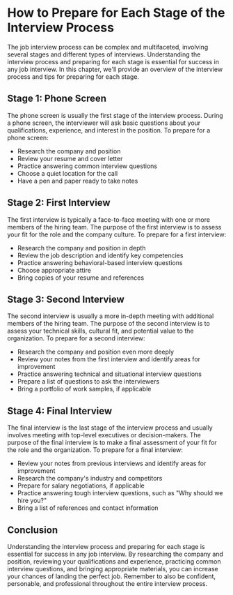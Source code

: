 How to Prepare for Each Stage of the Interview Process
======================================================================================================

The job interview process can be complex and multifaceted, involving several stages and different types of interviews. Understanding the interview process and preparing for each stage is essential for success in any job interview. In this chapter, we'll provide an overview of the interview process and tips for preparing for each stage.

Stage 1: Phone Screen
---------------------

The phone screen is usually the first stage of the interview process. During a phone screen, the interviewer will ask basic questions about your qualifications, experience, and interest in the position. To prepare for a phone screen:

* Research the company and position
* Review your resume and cover letter
* Practice answering common interview questions
* Choose a quiet location for the call
* Have a pen and paper ready to take notes

Stage 2: First Interview
------------------------

The first interview is typically a face-to-face meeting with one or more members of the hiring team. The purpose of the first interview is to assess your fit for the role and the company culture. To prepare for a first interview:

* Research the company and position in depth
* Review the job description and identify key competencies
* Practice answering behavioral-based interview questions
* Choose appropriate attire
* Bring copies of your resume and references

Stage 3: Second Interview
-------------------------

The second interview is usually a more in-depth meeting with additional members of the hiring team. The purpose of the second interview is to assess your technical skills, cultural fit, and potential value to the organization. To prepare for a second interview:

* Research the company and position even more deeply
* Review your notes from the first interview and identify areas for improvement
* Practice answering technical and situational interview questions
* Prepare a list of questions to ask the interviewers
* Bring a portfolio of work samples, if applicable

Stage 4: Final Interview
------------------------

The final interview is the last stage of the interview process and usually involves meeting with top-level executives or decision-makers. The purpose of the final interview is to make a final assessment of your fit for the role and the organization. To prepare for a final interview:

* Review your notes from previous interviews and identify areas for improvement
* Research the company's industry and competitors
* Prepare for salary negotiations, if applicable
* Practice answering tough interview questions, such as "Why should we hire you?"
* Bring a list of references and contact information

Conclusion
----------

Understanding the interview process and preparing for each stage is essential for success in any job interview. By researching the company and position, reviewing your qualifications and experience, practicing common interview questions, and bringing appropriate materials, you can increase your chances of landing the perfect job. Remember to also be confident, personable, and professional throughout the entire interview process.

